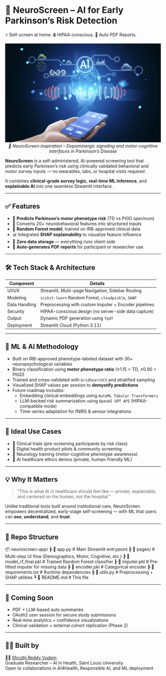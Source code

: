 # 🧠 NeuroScreen – AI for Early Parkinson’s Risk Detection  
⚡ Self-screen at home. 🔒 HIPAA-conscious. 📄 Auto PDF Reports.

<p align="center">
  <img src="./AI.jpg" width="600"/>
  <br>
  <em>🧠 NeuroScreen inspiration – Dopaminergic signaling and motor-cognitive interfaces in Parkinson’s Disease</em>
</p>

**NeuroScreen** is a self-administered, AI-powered screening tool that predicts early Parkinson’s risk using clinically validated behavioral and motor survey inputs — no wearables, labs, or hospital visits required.

It combines **clinical-grade survey logic**, **real-time ML inference**, and **explainable AI** into one seamless Streamlit interface.

---

## ✅ Features

- 🎯 **Predicts Parkinson’s motor phenotype risk** (TD vs PIGD spectrum)
- 🧠 Converts 20+ neurobehavioral features into structured inputs
- 🧮 **Random Forest model**, trained on IRB-approved clinical data
- 📊 Integrated **SHAP explainability** to visualize feature influence
- 💾 **Zero data storage** — everything runs client-side
- 📄 **Auto-generates PDF reports** for participant or researcher use

---

## 🛠️ Tech Stack & Architecture

| Component       | Details |
|----------------|---------|
| UI/UX          | Streamlit, Multi-page Navigation, Sidebar Routing |
| Modeling       | `scikit-learn` Random Forest, `cloudpickle`, `SHAP` |
| Data Handling  | Preprocessing with custom Imputer + Encoder pipelines |
| Security       | HIPAA-conscious design (no server-side data capture) |
| Output         | Dynamic PDF generation using `fpdf` |
| Deployment     | Streamlit Cloud (Python 3.11) |

---

## 🧪 ML & AI Methodology

- Built on IRB-approved phenotype-labeled dataset with 30+ neuropsychological variables
- Binary classification using **motor phenotype ratio** (≥1.15 = TD, ≤0.90 = PIGD)
- Trained and cross-validated with `GridSearchCV` and stratified sampling
- Visualized SHAP values per session to **demystify predictions**
- Future roadmap includes:
  - Embedding clinical embeddings using `AutoML Tabular Transformers`
  - LLM-backed risk summarization using `OpenAI GPT API` (HIPAA-compatible mode)
  - Time-series adaptation for fNIRS & sensor integrations

---

## 🎯 Ideal Use Cases

- 🧪 Clinical trials (pre-screening participants by risk class)
- 🏥 Digital health product pilots & community screening
- 🧠 Neurology training (motor-cognitive phenotype awareness)
- 🧬 AI healthcare ethics demos (private, human-friendly ML)

---

## 💡 Why It Matters

> "This is what AI in healthcare should feel like — private, explainable, and centered on the human, not the hospital."

Unlike traditional tools built around institutional care, NeuroScreen empowers decentralized, early-stage self-screening — with ML that users can **see**, **understand**, and **trust**.

---

## 📁 Repo Structure

📦 neuroscreen-app/
┣ 📜 app.py # Main Streamlit entrypoint
┣ 📂 pages/ # Multi-step UI flow (Demographics, Motor, Cognitive, etc.)
┣ 📜 model_rf_final.pkl # Trained Random Forest classifier
┣ 📜 imputer.pkl # Pre-fitted imputer for missing data
┣ 📜 encoder.pkl # Categorical encoder
┣ 📜 requirements.txt # Runtime dependencies
┣ 📜 utils.py # Preprocessing + SHAP utilities
┗ 📄 README.md # This file


---

## 🚧 Coming Soon

- PDF + LLM-based auto summaries
- OAuth2 user session for secure study submissions
- Real-time analytics + confidence visualizations
- Clinical validation + external cohort replication (Phase 2)

---

## 🙋‍♀️ Built by

👩‍🔬 [Shruthi Reddy Vudem](https://www.linkedin.com/in/shruthireddyvudem/)  
Graduate Researcher – AI in Health, Saint Louis University  
Open to collaborations in AI4Health, Responsible AI, and ML deployment

